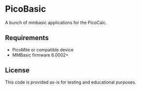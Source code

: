 # PicoBasic
A bunch of mmbasic applications for the PicoCalc. 

## Requirements
- PicoMite or compatible device
- MMBasic firmware 6.0002+

## License

This code is provided as-is for testing and educational purposes.
